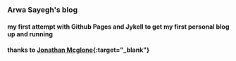 ### Arwa Sayegh's blog
#### my first attempt with Github Pages and Jykell to get my first personal blog up and running
#### thanks to [Jonathan Mcglone](http://jmcglone.com/guides/github-pages/){:target="_blank"}